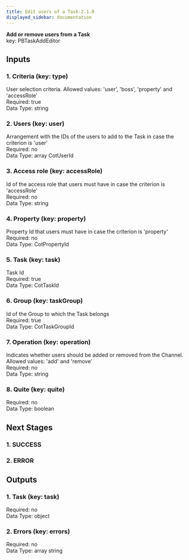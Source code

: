 ```yaml
---  
title: Edit users of a Task-2.1.0  
displayed_sidebar: documentation  
---  
```

**Add or remove users from a Task**  
key: PBTaskAddEditor  
  
## Inputs  
### 1. Criteria (key: type)  
User selection criteria. Allowed values: 'user', 'boss', 'property' and 'accessRole'  
Required: true  
Data Type: string   
### 2. Users (key: user)  
Arrangement with the IDs of the users to add to the Task in case the criterion is 'user'  
Required: no  
Data Type: array CotUserId  
### 3. Access role (key: accessRole)  
Id of the access role that users must have in case the criterion is 'accessRole'  
Required: no  
Data Type: string   
### 4. Property (key: property)  
Property Id that users must have in case the criterion is 'property'  
Required: no  
Data Type: CotPropertyId   
### 5. Task (key: task)  
Task Id  
Required: true  
Data Type: CotTaskId   
### 6. Group (key: taskGroup)  
Id of the Group to which the Task belongs  
Required: true  
Data Type: CotTaskGroupId   
### 7. Operation (key: operation)  
Indicates whether users should be added or removed from the Channel. Allowed values: 'add' and 'remove'  
Required: no  
Data Type: string   
### 8. Quite (key: quite)  
  
Required: no  
Data Type: boolean   
## Next Stages  
### 1. SUCCESS  
  
### 2. ERROR  
  
## Outputs  
### 1. Task (key: task)  
  
Required: no  
Data Type: object   
### 2. Errors (key: errors)  
  
Required: no  
Data Type: array string
